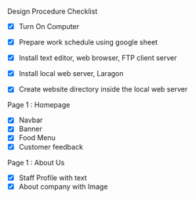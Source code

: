 Design Procedure Checklist

- [X] Turn On Computer
- [X] Prepare work schedule using google sheet
- [X] Install text editor, web browser, FTP client server
- [X] Install local web server, Laragon
- [X] Create website directory inside the local web server


Page 1 : Homepage

- [x] Navbar
- [x] Banner
- [x] Food Menu
- [x] Customer feedback

Page 1 : About Us

- [x] Staff Profile with text
- [x] About company with Image
